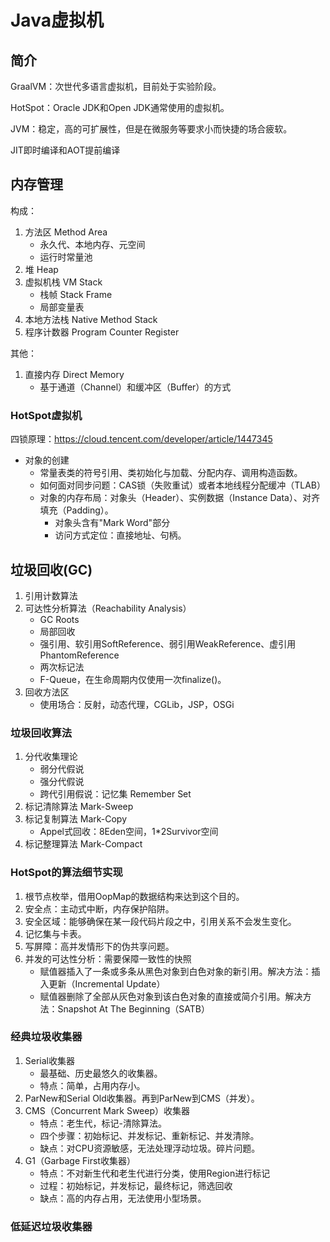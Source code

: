 # Java虚拟机

## 简介

GraalVM：次世代多语言虚拟机，目前处于实验阶段。

HotSpot：Oracle JDK和Open JDK通常使用的虚拟机。

JVM：稳定，高的可扩展性，但是在微服务等要求小而快捷的场合疲软。

JIT即时编译和AOT提前编译

## 内存管理

构成：
1. 方法区 Method Area
    - 永久代、本地内存、元空间
    - 运行时常量池
2. 堆 Heap
3. 虚拟机栈 VM Stack
    - 栈帧 Stack Frame
    - 局部变量表
4. 本地方法栈 Native Method Stack
5. 程序计数器 Program Counter Register

其他：
1. 直接内存 Direct Memory
   - 基于通道（Channel）和缓冲区（Buffer）的方式

### HotSpot虚拟机

四锁原理：https://cloud.tencent.com/developer/article/1447345

- 对象的创建
  - 常量表类的符号引用、类初始化与加载、分配内存、调用构造函数。
  - 如何面对同步问题：CAS锁（失败重试）或者本地线程分配缓冲（TLAB）
  - 对象的内存布局：对象头（Header）、实例数据（Instance Data）、对齐填充（Padding）。
    - 对象头含有"Mark Word"部分
    - 访问方式定位：直接地址、句柄。

## 垃圾回收(GC)


1. 引用计数算法
2. 可达性分析算法（Reachability Analysis）
   - GC Roots
   - 局部回收
   - 强引用、软引用SoftReference、弱引用WeakReference、虚引用PhantomReference
   - 两次标记法
   - F-Queue，在生命周期内仅使用一次finalize()。
3. 回收方法区
    - 使用场合：反射，动态代理，CGLib，JSP，OSGi

### 垃圾回收算法

1. 分代收集理论
    - 弱分代假说
    - 强分代假说
    - 跨代引用假说：记忆集 Remember Set
2. 标记清除算法 Mark-Sweep
3. 标记复制算法 Mark-Copy
    - Appel式回收：8Eden空间，1*2Survivor空间
4. 标记整理算法 Mark-Compact

### HotSpot的算法细节实现

1. 根节点枚举，借用OopMap的数据结构来达到这个目的。
2. 安全点：主动式中断，内存保护陷阱。
3. 安全区域：能够确保在某一段代码片段之中，引用关系不会发生变化。
4. 记忆集与卡表。
5. 写屏障：高并发情形下的伪共享问题。
6. 并发的可达性分析：需要保障一致性的快照
    - 赋值器插入了一条或多条从黑色对象到白色对象的新引用。解决方法：插入更新（Incremental Update）
    - 赋值器删除了全部从灰色对象到该白色对象的直接或简介引用。解决方法：Snapshot At The Beginning（SATB）

### 经典垃圾收集器

1. Serial收集器
    - 最基础、历史最悠久的收集器。
    - 特点：简单，占用内存小。
2. ParNew和Serial Old收集器。再到ParNew到CMS（并发）。
3. CMS（Concurrent Mark Sweep）收集器
    - 特点：老生代，标记-清除算法。
    - 四个步骤：初始标记、并发标记、重新标记、并发清除。
    - 缺点：对CPU资源敏感，无法处理浮动垃圾。碎片问题。
4. G1（Garbage First收集器）
    - 特点：不对新生代和老生代进行分类，使用Region进行标记
    - 过程：初始标记，并发标记，最终标记，筛选回收
    - 缺点：高的内存占用，无法使用小型场景。


### 低延迟垃圾收集器